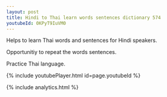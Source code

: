 ```yaml
---
layout: post
title: Hindi to Thai learn words sentences dictionary 574 
youtubeId: 0KPyT9IuVM0
---
```

 
 
Helps to learn Thai words and sentences for Hindi speakers.

Opportunitiy to repeat the words sentences. 

Practice Thai language. 
 
{% include youtubePlayer.html id=page.youtubeId %}
 
 
{% include analytics.html %}